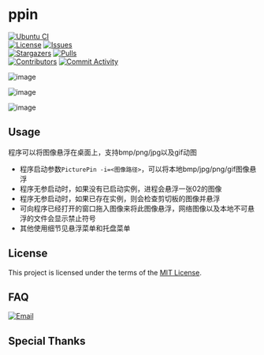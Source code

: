 # ppin

[circleci]: https://app.circleci.com/pipelines/github/Ohto-Ai/ppin
[issues]: https://github.com/Ohto-Ai/ppin/issues
[stargazers]: https://github.com/Ohto-Ai/ppin/stargazers
[pulls]: https://github.com/Ohto-Ai/ppin/pulls
[commit-activity]: https://github.com/Ohto-Ai/ppin/pulse
[contributors]: https://github.com/Ohto-Ai/ppin/contributors
[circleci:badge]: https://img.shields.io/circleci/project/github/Ohto-Ai/ppin/master

[license:badge]: https://img.shields.io/github/license/Ohto-Ai/ppin?logo=github
[issues:badge]: https://img.shields.io/github/issues/Ohto-Ai/ppin?logo=github
[stargazers:badge]: https://img.shields.io/github/stars/Ohto-Ai/ppin?logo=github
[pulls:badge]: https://img.shields.io/github/issues-pr/Ohto-Ai/ppin?logo=github&color=0088ff
[contributors:badge]: https://img.shields.io/github/contributors/Ohto-Ai/ppin?logo=github
[commit-activity:badge]: https://img.shields.io/github/commit-activity/m/Ohto-Ai/ppin?logo=github
[repository]: https://github.com/Ohto-Ai/ppin

[![Ubuntu CI](https://github.com/Ohto-Ai/ppin/actions/workflows/ubuntu.yml/badge.svg)](https://github.com/Ohto-Ai/ppin/actions/workflows/ubuntu.yml)  
[![License][license:badge]](/LICENSE)
[![Issues][issues:badge]][issues]  
[![Stargazers][stargazers:badge]][stargazers]
[![Pulls][pulls:badge]][pulls]  
[![Contributors][contributors:badge]][contributors]
[![Commit Activity][commit-activity:badge]][commit-activity]  

![image](https://user-images.githubusercontent.com/46275725/124393919-7620e200-dd2f-11eb-836a-bed2e901fe1f.png)

![image](https://user-images.githubusercontent.com/46275725/124363051-8cfe0080-dc6b-11eb-88ff-1ccd912dc979.png)

![image](https://user-images.githubusercontent.com/46275725/124393703-550bc180-dd2e-11eb-8bf2-004bcdc68391.png)

## Usage

程序可以将图像悬浮在桌面上，支持bmp/png/jpg以及gif动图

-   程序启动参数`PicturePin -i=<图像路径>`，可以将本地bmp/jpg/png/gif图像悬浮
-   程序无参启动时，如果没有已启动实例，进程会悬浮一张02的图像
-   程序无参启动时，如果已存在实例，则会检查剪切板的图像并悬浮
-   可向程序已经打开的窗口拖入图像来将此图像悬浮，网络图像以及本地不可悬浮的文件会显示禁止符号
-   其他使用细节见悬浮菜单和托盘菜单

## License

This project is licensed under the terms of the [MIT License](/LICENSE).

## FAQ

[![Email](https://img.shields.io/badge/mail-zhu.thatboy@outlook.com-blue.svg?&style=for-the-badge)](mailto:zhu.thatboy@outlook.com?subject=Feedback&body=This%20is%20a%20test%20feedback.)

## Special Thanks

